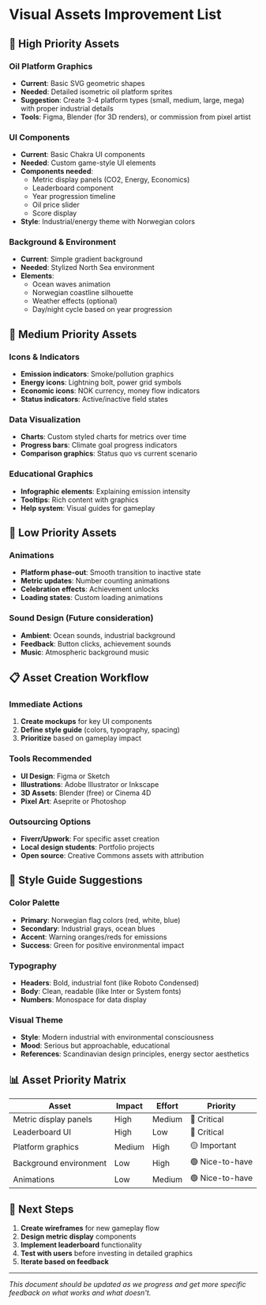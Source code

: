 # Visual Assets Improvement List

## 🎨 **High Priority Assets**

### **Oil Platform Graphics**
- **Current**: Basic SVG geometric shapes
- **Needed**: Detailed isometric oil platform sprites
- **Suggestion**: Create 3-4 platform types (small, medium, large, mega) with proper industrial details
- **Tools**: Figma, Blender (for 3D renders), or commission from pixel artist

### **UI Components**
- **Current**: Basic Chakra UI components
- **Needed**: Custom game-style UI elements
- **Components needed**:
  - Metric display panels (CO2, Energy, Economics)
  - Leaderboard component
  - Year progression timeline
  - Oil price slider
  - Score display
- **Style**: Industrial/energy theme with Norwegian colors

### **Background & Environment**
- **Current**: Simple gradient background
- **Needed**: Stylized North Sea environment
- **Elements**:
  - Ocean waves animation
  - Norwegian coastline silhouette
  - Weather effects (optional)
  - Day/night cycle based on year progression

## 🎯 **Medium Priority Assets**

### **Icons & Indicators**
- **Emission indicators**: Smoke/pollution graphics
- **Energy icons**: Lightning bolt, power grid symbols
- **Economic icons**: NOK currency, money flow indicators
- **Status indicators**: Active/inactive field states

### **Data Visualization**
- **Charts**: Custom styled charts for metrics over time
- **Progress bars**: Climate goal progress indicators
- **Comparison graphics**: Status quo vs current scenario

### **Educational Graphics**
- **Infographic elements**: Explaining emission intensity
- **Tooltips**: Rich content with graphics
- **Help system**: Visual guides for gameplay

## 🔧 **Low Priority Assets**

### **Animations**
- **Platform phase-out**: Smooth transition to inactive state
- **Metric updates**: Number counting animations
- **Celebration effects**: Achievement unlocks
- **Loading states**: Custom loading animations

### **Sound Design** (Future consideration)
- **Ambient**: Ocean sounds, industrial background
- **Feedback**: Button clicks, achievement sounds
- **Music**: Atmospheric background music

## 📋 **Asset Creation Workflow**

### **Immediate Actions**
1. **Create mockups** for key UI components
2. **Define style guide** (colors, typography, spacing)
3. **Prioritize** based on gameplay impact

### **Tools Recommended**
- **UI Design**: Figma or Sketch
- **Illustrations**: Adobe Illustrator or Inkscape
- **3D Assets**: Blender (free) or Cinema 4D
- **Pixel Art**: Aseprite or Photoshop

### **Outsourcing Options**
- **Fiverr/Upwork**: For specific asset creation
- **Local design students**: Portfolio projects
- **Open source**: Creative Commons assets with attribution

## 🎨 **Style Guide Suggestions**

### **Color Palette**
- **Primary**: Norwegian flag colors (red, white, blue)
- **Secondary**: Industrial grays, ocean blues
- **Accent**: Warning oranges/reds for emissions
- **Success**: Green for positive environmental impact

### **Typography**
- **Headers**: Bold, industrial font (like Roboto Condensed)
- **Body**: Clean, readable (like Inter or System fonts)
- **Numbers**: Monospace for data display

### **Visual Theme**
- **Style**: Modern industrial with environmental consciousness
- **Mood**: Serious but approachable, educational
- **References**: Scandinavian design principles, energy sector aesthetics

## 📊 **Asset Priority Matrix**

| Asset | Impact | Effort | Priority |
|-------|--------|--------|----------|
| Metric display panels | High | Medium | 🔴 Critical |
| Leaderboard UI | High | Low | 🔴 Critical |
| Platform graphics | Medium | High | 🟡 Important |
| Background environment | Low | High | 🟢 Nice-to-have |
| Animations | Low | Medium | 🟢 Nice-to-have |

## 🚀 **Next Steps**

1. **Create wireframes** for new gameplay flow
2. **Design metric display** components
3. **Implement leaderboard** functionality
4. **Test with users** before investing in detailed graphics
5. **Iterate based on feedback**

---

*This document should be updated as we progress and get more specific feedback on what works and what doesn't.* 